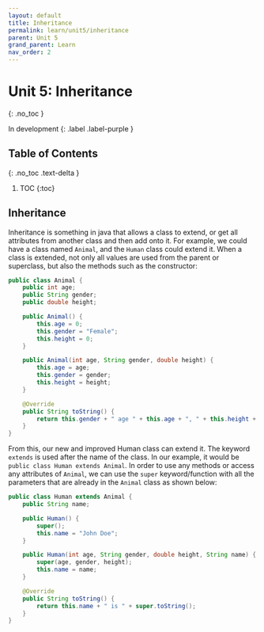```yaml
---
layout: default
title: Inheritance
permalink: learn/unit5/inheritance
parent: Unit 5
grand_parent: Learn
nav_order: 2
---
```


<!-- prettier-ignore-start -->

# Unit 5: Inheritance
{: .no_toc }

In development
{: .label .label-purple }

## Table of Contents
{: .no_toc .text-delta }

1. TOC
{:toc}

<!-- prettier-ignore-end -->

## Inheritance

Inheritance is something in java that allows a class to extend, or get all
attributes from another class and then add onto it. For example, we could have a
class named `Animal`, and the `Human` class could extend it. When a class is
extended, not only all values are used from the parent or superclass, but also
the methods such as the constructor:

```java
public class Animal {
    public int age;
    public String gender;
    public double height;

    public Animal() {
        this.age = 0;
        this.gender = "Female";
        this.height = 0;
    }

    public Animal(int age, String gender, double height) {
        this.age = age;
        this.gender = gender;
        this.height = height;
    }

    @Override
    public String toString() {
        return this.gender + " age " + this.age + ", " + this.height + "cm tall.";
    }
}
```

From this, our new and improved Human class can extend it. The keyword `extends`
is used after the name of the class. In our example, it would be
`public class Human extends Animal`. In order to use any methods or access any
attributes of `Animal`, we can use the `super` keyword/function with all the
parameters that are already in the `Animal` class as shown below:

```java
public class Human extends Animal {
    public String name;

    public Human() {
        super();
        this.name = "John Doe";
    }

    public Human(int age, String gender, double height, String name) {
        super(age, gender, height);
        this.name = name;
    }

    @Override
    public String toString() {
        return this.name + " is " + super.toString();
    }
}
```
